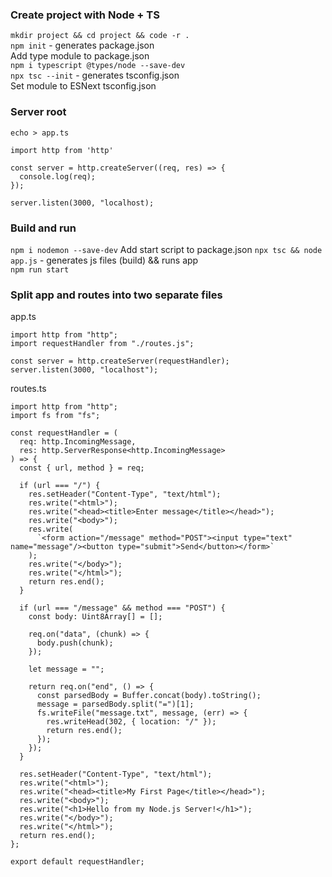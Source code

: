 ### Create project with Node + TS
`mkdir project && cd project && code -r .`\
`npm init` - generates package.json\
Add type module to package.json\
`npm i typescript @types/node --save-dev`\
`npx tsc --init` - generates tsconfig.json\
Set module to ESNext tsconfig.json 

### Server root
`echo > app.ts`
```
import http from 'http'

const server = http.createServer((req, res) => {
  console.log(req);
});

server.listen(3000, "localhost);
```

### Build and run
`npm i nodemon --save-dev`
Add start script to package.json `npx tsc && node app.js` - generates js files (build) && runs app\
`npm run start` 

### Split app and routes into two separate files
app.ts
```
import http from "http";
import requestHandler from "./routes.js";

const server = http.createServer(requestHandler);
server.listen(3000, "localhost");
```

routes.ts
```
import http from "http";
import fs from "fs";

const requestHandler = (
  req: http.IncomingMessage,
  res: http.ServerResponse<http.IncomingMessage>
) => {
  const { url, method } = req;

  if (url === "/") {
    res.setHeader("Content-Type", "text/html");
    res.write("<html>");
    res.write("<head><title>Enter message</title></head>");
    res.write("<body>");
    res.write(
      `<form action="/message" method="POST"><input type="text" name="message"/><button type="submit">Send</button></form>`
    );
    res.write("</body>");
    res.write("</html>");
    return res.end();
  }

  if (url === "/message" && method === "POST") {
    const body: Uint8Array[] = [];

    req.on("data", (chunk) => {
      body.push(chunk);
    });

    let message = "";

    return req.on("end", () => {
      const parsedBody = Buffer.concat(body).toString();
      message = parsedBody.split("=")[1];
      fs.writeFile("message.txt", message, (err) => {
        res.writeHead(302, { location: "/" });
        return res.end();
      });
    });
  }

  res.setHeader("Content-Type", "text/html");
  res.write("<html>");
  res.write("<head><title>My First Page</title></head>");
  res.write("<body>");
  res.write("<h1>Hello from my Node.js Server!</h1>");
  res.write("</body>");
  res.write("</html>");
  return res.end();
};

export default requestHandler;
```
